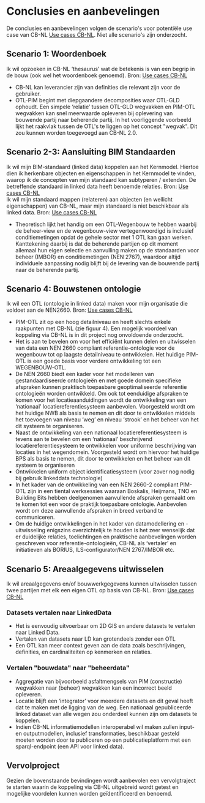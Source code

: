 # Conclusies en aanbevelingen

De conclusies en aanbevelingen volgen de scenario's voor potentiële use case van CB-NL <a href="https://bimloket.github.io/CB-NL/usecases">Use cases CB-NL</a>. Niet alle scenario's zijn onderzocht. 

## Scenario 1: Woordenboek

<aside class="note" title="Scenario 1: Woordenboek">
Ik wil opzoeken in CB-NL ‘thesaurus’ wat de betekenis is van een begrip in de bouw (ook wel het woordenboek genoemd). Bron: <a href="https://bimloket.github.io/CB-NL/usecases">Use cases CB-NL</a></aside>

* CB-NL kan leverancier zijn van definities die relevant zijn voor de gebruiker. 
* OTL-PIM begint met diepgaandere decomposities waar OTL-GLD ophoudt. Een simpele ‘relatie’ tussen OTL-GLD wegvakken en PIM-OTL wegvakken kan snel meerwaarde opleveren bij oplevering van bouwende partij naar beherende partij. In het voorliggende voorbeeld lijkt het raakvlak tussen de OTL's te liggen op het concept "wegvak". Dit zou kunnen worden toegevoegd aan CB-NL 2.0.

## Scenario 2-3: Aansluiting BIM Standaarden
<aside class="note" title="Scenario 2: Koppelen van BIM standaarden">
Ik wil mijn BIM-standaard (linked data) koppelen aan het Kernmodel. Hiertoe dien ik herkenbare objecten en eigenschappen in het Kernmodel te vinden, waarop ik de concepten van mijn standaard kan subtyperen / extenden. De betreffende standaard in linked data heeft benoemde relaties. Bron: <a href="https://bimloket.github.io/CB-NL/usecases">Use cases CB-NL</a>
</aside>

<aside class="note" title="Scenario 3: Koppelen niet-linked data">
Ik wil mijn standaard mappen (relateren) aan objecten (en wellicht eigenschappen) van CB-NL, maar mijn standaard is niet beschikbaar als linked data. Bron: <a href="https://bimloket.github.io/CB-NL/usecases">Use cases CB-NL</a>
</aside>

* Theoretisch lijkt het handig om een OTL-Wegenbouw te hebben waarbij de beheer-view en de wegenbouw-view vertegenwoordigd is inclusief conditiemetingen opdat de gehele sector met 1 OTL kan gaan werken. Kanttekening daarbij is dat de beherende partijen op dit moment allemaal hun eigen selectie en aanvulling maken op de standaarden voor beheer (IMBOR) en conditiemetingen (NEN 2767), waardoor altijd individuele aanpassing nodig blijft bij de levering van de bouwende partij naar de beherende partij. 

## Scenario 4: Bouwstenen ontologie
<aside class="note" title="Scenario 4: Bouwstenen ontologie">
Ik wil een OTL (ontologie in linked data) maken voor mijn organisatie die voldoet aan de NEN2660. Bron: <a href="https://bimloket.github.io/CB-NL/usecases">Use cases CB-NL</a>
</aside>

* PIM-OTL zit op een hoog detailniveau en heeft slechts enkele raakpunten met CB-NL (zie figuur 4). Een mogelijk voordeel van koppeling via CB-NL is in dit project nog onvoldoende onderzocht.
* Het is aan te bevelen om voor het efficiënt kunnen delen en uitwisselen van data een NEN 2660 compliant referentie-ontologie voor de wegenbouw tot op laagste detailniveau te ontwikkelen. Het huidige PIM-OTL is een goede basis voor verdere ontwikkeling tot een WEGENBOUW-OTL.
* De NEN 2660 biedt een kader voor het modelleren van gestandaardiseerde ontologieën en met goede domein specifieke afspraken kunnen praktisch toepasbare geoptimaliseerde referentie ontologieën worden ontwikkeld. Om ook tot eenduidige afspraken te komen voor het locatieaanduidingen wordt de ontwikkeling van een ‘nationaal’ locatiereferentiesysteem aanbevolen. Voorgesteld wordt om het huidige NWB als basis te nemen en dit door te ontwikkelen middels het toevoegen van niveau ‘weg’ en niveau ‘strook’ en het beheer van het dit systeem te organiseren.
* Naast de ontwikkeling van een nationaal locatiereferentiesysteem is tevens aan te bevelen om een ‘nationaal’ beschrijvend locatiereferentiesysteem te ontwikkelen voor uniforme beschrijving van locaties in het wegendomein. Voorgesteld wordt om hiervoor het huidige BPS als basis te nemen, dit door te ontwikkelen en het beheer van dit systeem te organiseren
* Ontwikkelen uniform object identificatiesysteem (voor zover nog nodig bij gebruik linkeddata technologie)
* In het kader van de ontwikkeling van een NEN 2660-2 compliant PIM-OTL zijn in een tiental werksessies waaraan Boskalis, Heijmans, TNO en Building Bits hebben deelgenomen aanvullende afspraken gemaakt om te komen tot een voor de praktijk toepasbare ontologie. Aanbevolen wordt om deze aanvullende afspraken in breed verband te communiceren.
* Om de huidige ontwikkelingen in het kader van datamodellering en -uitwisseling enigszins overzichtelijk te houden is het zeer wenselijk dat er duidelijke relaties, toelichtingen en praktische aanbevelingen worden geschreven voor referentie-ontologieën, CB-NL als ‘vertaler’ en initiatieven als BORIUS, ILS-configurator/NEN 2767/IMBOR etc.

## Scenario 5: Areaalgegevens uitwisselen 
<aside class="note" title="Scenario 5: Areaalgegevens uitwisselen">
Ik wil areaalgegevens en/of bouwwerkgegevens kunnen uitwisselen tussen twee partijen met elk een eigen OTL op basis van CB-NL. Bron: <a href="https://bimloket.github.io/CB-NL/usecases">Use cases CB-NL</a>
</aside>


### Datasets vertalen naar LinkedData

* Het is eenvoudig uitvoerbaar om 2D GIS en andere datasets te vertalen naar Linked Data.
* Vertalen van datasets naar LD kan grotendeels zonder een OTL
* Een OTL kan meer context geven aan de data zoals beschrijvingen, definities, en cardinaliteiten op kenmerken en relaties.

### Vertalen "bouwdata" naar "beheerdata"

* Aggregatie van bijvoorbeeld asfaltmengsels van PIM (constructie) wegvakken naar (beheer) wegvakken kan een incorrect beeld opleveren.
* Locatie blijft een ‘integrator’ voor meerdere datasets en dit geval heeft dat te maken met de ligging van de weg. Een nationaal gepubliceerde linked dataset van alle wegen zou onderdeel kunnen zijn om datasets te koppelen.
* Indien CB-NL informatiemodellen interoperabel wil maken zullen input- en outputmodellen, inclusief transformaties, beschikbaar gesteld moeten worden door te publiceren op een publicatieplatform met een sparql-endpoint (een API voor linked data).


## Vervolproject
Gezien de bovenstaande bevindingen wordt aanbevolen een vervolgtraject te starten waarin de koppeling via CB-NL uitgebreid wordt getest en mogelijke voordelen kunnen worden geïdentificeerd en benoemd. 
